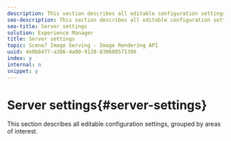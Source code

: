 ```yaml
---
description: This section describes all editable configuration settings, grouped by areas of interest.
seo-description: This section describes all editable configuration settings, grouped by areas of interest.
seo-title: Server settings
solution: Experience Manager
title: Server settings
topic: Scene7 Image Serving - Image Rendering API
uuid: 4e9b8477-a386-4a00-9128-830680571396
index: y
internal: n
snippet: y
---
```


# Server settings{#server-settings}

This section describes all editable configuration settings, grouped by areas of interest.

